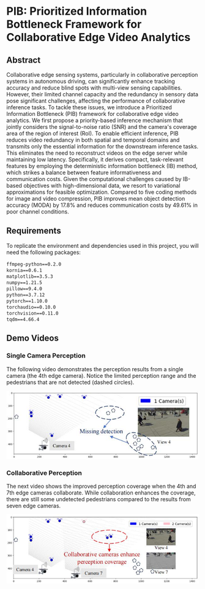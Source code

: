 # PIB: Prioritized Information Bottleneck Framework for Collaborative Edge Video Analytics

## Abstract

Collaborative edge sensing systems, particularly in collaborative perception systems in autonomous driving, can significantly enhance tracking accuracy and reduce blind spots with multi-view sensing capabilities. However, their limited channel capacity and the redundancy in sensory data pose significant challenges, affecting the performance of collaborative inference tasks. To tackle these issues, we introduce a Prioritized Information Bottleneck (PIB) framework for collaborative edge video analytics. We first propose a priority-based inference mechanism that jointly considers the signal-to-noise ratio (SNR) and the camera's coverage area of the region of interest (RoI). To enable efficient inference, PIB reduces video redundancy in both spatial and temporal domains and transmits only the essential information for the downstream inference tasks. This eliminates the need to reconstruct videos on the edge server while maintaining low latency. Specifically, it derives compact, task-relevant features by employing the deterministic information bottleneck (IB) method, which strikes a balance between feature informativeness and communication costs. Given the computational challenges caused by IB-based objectives with high-dimensional data, we resort to variational approximations for feasible optimization. Compared to five coding methods for image and video compression, PIB improves mean object detection accuracy (MODA) by 17.8\% and reduces communication costs by 49.61\% in poor channel conditions.

## Requirements

To replicate the environment and dependencies used in this project, you will need the following packages:

```plaintext
ffmpeg-python==0.2.0
kornia==0.6.1
matplotlib==3.5.3
numpy==1.21.5
pillow==9.4.0
python==3.7.12
pytorch==1.10.0
torchaudio==0.10.0
torchvision==0.11.0
tqdm==4.66.4
```

## Demo Videos

### Single Camera Perception

The following video demonstrates the perception results from a single camera (the 4th edge camera). Notice the limited perception range and the pedestrians that are not detected (dashed circles).

[![Single Camera Perception](https://github.com/fangzr/PIB-Prioritized-Information-Bottleneck-Framework/blob/main/Figure/single-vs-collaboration-perception-1_00.jpg)](https://github.com/fangzr/PIB-Prioritized-Information-Bottleneck-Framework/raw/main/Demo/single-4.mp4)

### Collaborative Perception

The next video shows the improved perception coverage when the 4th and 7th edge cameras collaborate. While collaboration enhances the coverage, there are still some undetected pedestrians compared to the results from seven edge cameras.

[![Collaborative Perception](https://github.com/fangzr/PIB-Prioritized-Information-Bottleneck-Framework/blob/main/Figure/single-vs-collaboration-perception-2_00.jpg)](https://github.com/fangzr/PIB-Prioritized-Information-Bottleneck-Framework/blob/main/Demo/double.mp4)